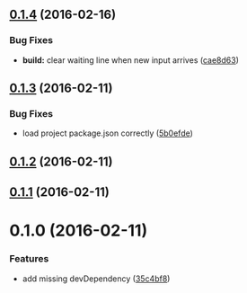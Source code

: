 <a name="0.1.4"></a>
## [0.1.4](https://github.com/marionebl/jenkins-project-cli/compare/v0.1.3...v0.1.4) (2016-02-16)


### Bug Fixes

* **build:** clear waiting line when new input arrives ([cae8d63](https://github.com/marionebl/jenkins-project-cli/commit/cae8d63))



<a name="0.1.3"></a>
## [0.1.3](https://github.com/marionebl/jenkins-project-cli/compare/v0.1.2...v0.1.3) (2016-02-11)


### Bug Fixes

* load project package.json correctly ([5b0efde](https://github.com/marionebl/jenkins-project-cli/commit/5b0efde))



<a name="0.1.2"></a>
## [0.1.2](https://github.com/marionebl/jenkins-project-cli/compare/v0.1.0...v0.1.2) (2016-02-11)




<a name="0.1.1"></a>
## [0.1.1](https://github.com/marionebl/jenkins-project-cli/compare/v0.1.0...v0.1.1) (2016-02-11)




<a name="0.1.0"></a>
# 0.1.0 (2016-02-11)


### Features

* add missing devDependency ([35c4bf8](https://github.com/marionebl/jenkins-cli/commit/35c4bf8))



